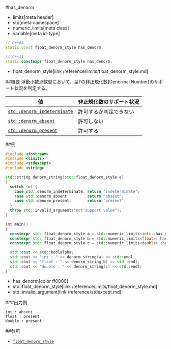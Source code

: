 #has_denorm
* limits[meta header]
* std[meta namespace]
* numeric_limits[meta class]
* variable[meta id-type]

```cpp
// C++03
static const float_denorm_style has_denorm;

// C++11
static constexpr float_denorm_style has_denorm;
```
* float_denorm_style[link /reference/limits/float_denorm_style.md]

##概要
浮動小数点数型において、型`T`の非正規化数(Denormal Number)のサポート状況を判定する。

| 値                                                      | 非正規化数のサポート状況 |
|---------------------------------------------------------|--------------------------|
| [`std::denorm_indeterminate`](../float_denorm_style.md) | 許可するか判定できない   |
| [`std::denorm_absent`](../float_denorm_style.md)        | 許可しない               |
| [`std::denorm_present`](../float_denorm_style.md)       | 許可する                 |


##例
```cpp
#include <iostream>
#include <limits>
#include <stdexcept>
#include <string>

std::string denorm_string(std::float_denorm_style e)
{
  switch (e) {
    case std::denorm_indeterminate: return "indeterminate";
    case std::denorm_absent:        return "absent";
    case std::denorm_present:       return "present";
  }
  throw std::invalid_argument("not support value");
}

int main()
{
  constexpr std::float_denorm_style a = std::numeric_limits<int>::has_denorm;
  constexpr std::float_denorm_style b = std::numeric_limits<float>::has_denorm;
  constexpr std::float_denorm_style c = std::numeric_limits<double>::has_denorm;

  std::cout << std::boolalpha;
  std::cout << "int : " << denorm_string(a) << std::endl;
  std::cout << "float : " << denorm_string(b) << std::endl;
  std::cout << "double : " << denorm_string(c) << std::endl;
}
```
* has_denorm[color ff0000]
* std::float_denorm_style[link /reference/limits/float_denorm_style.md]
* std::invalid_argument[link /reference/stdexcept.md]

###出力例
```
int : absent
float : present
double : present
```

##参照
* [`float_denorm_style`](../float_denorm_style.md)


